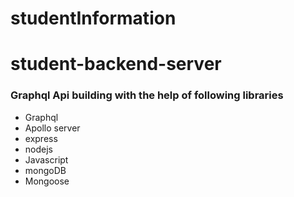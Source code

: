# studentInformation
# student-backend-server
<h3> Graphql Api building with the help of following libraries</h3>
<ul>
    <li>Graphql </li>
    <li> Apollo server </li>
    <li>express </li>
    <li>nodejs  </li>
    <li>Javascript </li>
    <li>mongoDB  </li>
    <li>Mongoose </li>
</ul>
